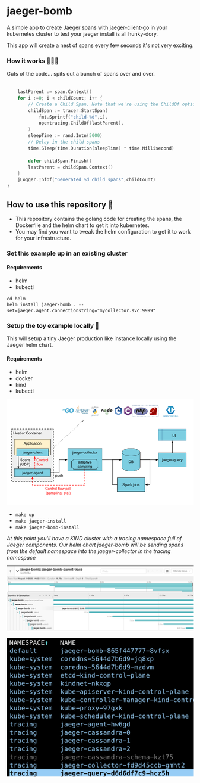 # jaeger-bomb

A simple app to create Jaeger spans with [jaeger-client-go](https://github.com/jaegertracing/jaeger-client-go) in your kubernetes cluster to test your jaeger install is all hunky-dory.

This app will create a nest of spans every few seconds it's not very exciting.

### How it works 👩🏻‍💻

Guts of the code... spits out a bunch of spans over and over.

 
```go

	lastParent := span.Context()
	for i :=0; i < childCount; i++ {
		// Create a Child Span. Note that we're using the ChildOf option. 
		childSpan := tracer.StartSpan(
			fmt.Sprintf("child-%d",i),
			opentracing.ChildOf(lastParent),
		)
		sleepTime := rand.Intn(5000)
		// Delay in the child spans
		time.Sleep(time.Duration(sleepTime) * time.Millisecond)

		defer childSpan.Finish()
		lastParent = childSpan.Context()
	}
	jLogger.Infof("Generated %d child spans",childCount)
}
```

## How to use this repository 💅

- This repository contains the golang code for creating the spans, the Dockerfile and the helm chart to get it into kubernetes.
- You may find you want to tweak the helm configuration to get it to work for your infrastructure.

### Set this example up in an existing cluster

#### Requirements
- helm
- kubectl

```
cd helm
helm install jaeger-bomb . --set=jaeger.agent.connectionstring="mycollector.svc:9999"
```

### Setup the toy example locally 🚀

This will setup a tiny Jaeger production like instance locally using the Jaeger helm chart.

#### Requirements
- helm
- docker
- kind
- kubectl


![](images/3.png)

- `make up`
- `make jaeger-install`
- `make jaeger-bomb-install`

_At this point you'll have a KIND cluster with a tracing namespace full of Jaeger components. Our helm chart jaeger-bomb will be sending spans from the
default namespace into the jaeger-collector in the tracing namespace_


![](images/1.png)

![](images/2.png)
